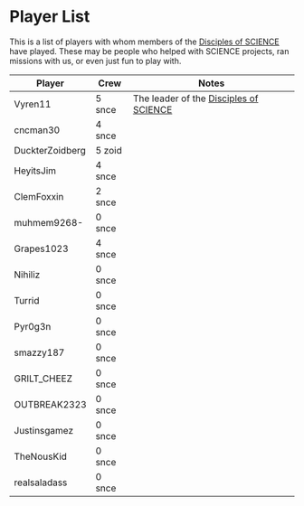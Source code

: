 # Player List

This is a list of players with whom members of the [Disciples of SCIENCE](https://socialclub.rockstargames.com/crew/disciples_of_science) have played. These may be people who helped with SCIENCE projects, ran missions with us, or even just fun to play with. 

|            Player            |               Crew               |            Notes            |
|------------------------------|----------------------------------|-----------------------------|
| <span>Vyren11</span>         | <span class="crew">5 snce</span> | The leader of the [Disciples of SCIENCE](https://socialclub.rockstargames.com/crew/disciples_of_science) |
| <span>cncman30</span>        | <span class="crew">4 snce</span> |                             |
| <span>DuckterZoidberg</span> | <span class="crew">5 zoid</span> |                             |
| <span>HeyitsJim</span>       | <span class="crew">4 snce</span> |                             |
| <span>ClemFoxxin</span>      | <span class="crew">2 snce</span> |                             |
| <span>muhmem9268-</span>     | <span class="crew">0 snce</span> |                             |
| <span>Grapes1023</span>      | <span class="crew">4 snce</span> |                             |
| <span>Nihiliz</span>         | <span class="crew">0 snce</span> |                             |
| <span>Turrid</span>          | <span class="crew">0 snce</span> |                             |
| <span>Pyr0g3n</span>         | <span class="crew">0 snce</span> |                             |
| <span>smazzy187</span>       | <span class="crew">0 snce</span> |                             |
| <span>GRILT_CHEEZ</span>     | <span class="crew">0 snce</span> |                             |
| <span>OUTBREAK2323</span>    | <span class="crew">0 snce</span> |                             |
| <span>Justinsgamez</span>    | <span class="crew">0 snce</span> |                             |
| <span>TheNousKid</span>      | <span class="crew">0 snce</span> |                             |
| <span>realsaladass</span>    | <span class="crew">0 snce</span> |                             |

